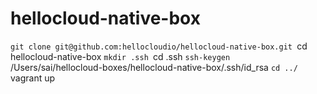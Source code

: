 # hellocloud-native-box

``git clone git@github.com:hellocloudio/hellocloud-native-box.git
``cd hellocloud-native-box
``mkdir .ssh
``cd .ssh
``ssh-keygen
``/Users/sai/hellocloud-boxes/hellocloud-native-box/.ssh/id_rsa
``cd ../
``vagrant up
